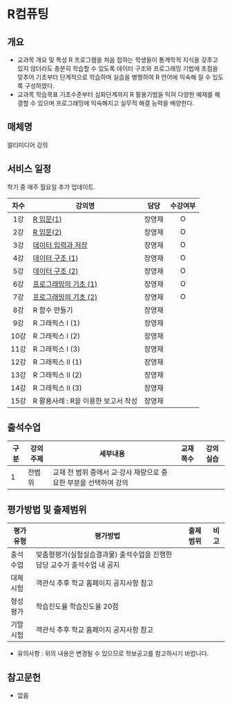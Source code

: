 # R컴퓨팅

## 개요
 - 교과목 개요 및 특성
    R 프로그램을 처음 접하는 학생들이 통계학적 지식을 갖추고 있지 않더라도 충분히 학습할 수 있도록 데이터 구조와 프로그래밍 기법에 초점을 맞추어 기초부터 단계적으로 학습하며 실습을 병행하여 R 언어에 익숙해 질 수 있도록 구성하였다.
- 교과목 학습목표
    기초수준부터 심화단계까지 R 활용기법을 익혀 다양한 예제를 해결할 수 있으며 프로그래밍에 익숙해지고 실무적 해결 능력을 배양한다.

## 매체명
  멀티미디어 강의

## 서비스 일정
  학기 중 매주 월요일 추가 업데이트.

| 차수  | 강의명                                                         |  담당  | 수강여부 |
| :---: | -------------------------------------------------------------- | :----: | :------: |
|  1강  | [R 입문(1)](./contents/01_R입문(1).md)                         | 장영재 |    O     |
|  2강  | [R 입문(2)](./contents/02_R입문(2).md)                         | 장영재 |    O     |
|  3강  | [데이터 입력과 저장](./contents/03_데이터_입력과_저장.md)      | 장영재 |    O     |
|  4강  | [데이터 구조 (1)](./contents/04_데이터_구조(1).md)             | 장영재 |    O     |
|  5강  | [데이터 구조 (2)](./contents/05_데이터_구조(2).md)             | 장영재 |    O     |
|  6강  | [프로그래밍의 기초 (1)](./contents/06_프로그래밍의_기초(1).md) | 장영재 |    O     |
|  7강  | [프로그래밍의 기초 (2)](./contents/07_프로그래밍의_기초(2).md) | 장영재 |    O     |
|  8강  | R 함수 만들기                                                  | 장영재 |          |
|  9강  | R 그래픽스 I (1)                                               | 장영재 |          |
| 10강  | R 그래픽스 I (2)                                               | 장영재 |          |
| 11강  | R 그래픽스 I (3)                                               | 장영재 |          |
| 12강  | R 그래픽스 II (1)                                              | 장영재 |          |
| 13강  | R 그래픽스 II (2)                                              | 장영재 |          |
| 14강  | R 그래픽스 II (3)                                              | 장영재 |          |
| 15강  | R 활용사례 : R을 이용한 보고서 작성                            | 장영재 |          |

## 출석수업
| 구분 | 강의주제 | 세부내용                                                         | 교재쪽수 | 강의실습 |
| ---- | -------- | ---------------------------------------------------------------- | -------- | -------- |
| 1    | 전범위   | 교재 전 범위 중에서 교·강사 재량으로 중요한 부분을 선택하여 강의 |          |          |

## 평가방법 및 출제범위
| 평가유형 | 평가방법                                                                   | 출제범위 | 비고 |
| -------- | -------------------------------------------------------------------------- | -------- | ---- |
| 출석수업 | 맞춤형평가(실험실습결과물) 	출석수업을 진행한 담당 교수가 출석수업 내 공지 |          |      |
| 대체시험 | 객관식	추후 학교 홈페이지 공지사항 참고                                    |          |      |
| 형성평가 | 학습진도율	학습진도율 20점                                                 |          |      |
| 기말시험 | 객관식 	추후 학교 홈페이지 공지사항 참고                                   |          |      |

* 유의사항 : 위의 내용은 변경될 수 있으므로 학보공고를 참고하시기 바랍니다.

## 참고문헌
- 없음